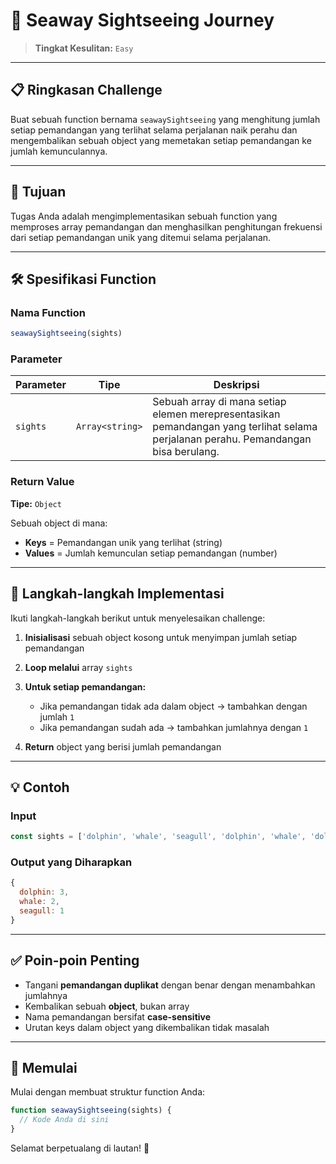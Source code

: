 # 🚢 Seaway Sightseeing Journey

> **Tingkat Kesulitan:** `Easy`

---

## 📋 Ringkasan Challenge

Buat sebuah function bernama `seawaySightseeing` yang menghitung jumlah setiap pemandangan yang terlihat selama perjalanan naik perahu dan mengembalikan sebuah object yang memetakan setiap pemandangan ke jumlah kemunculannya.

---

## 🎯 Tujuan

Tugas Anda adalah mengimplementasikan sebuah function yang memproses array pemandangan dan menghasilkan penghitungan frekuensi dari setiap pemandangan unik yang ditemui selama perjalanan.

---

## 🛠️ Spesifikasi Function

### Nama Function
```javascript
seawaySightseeing(sights)
```

### Parameter

| Parameter | Tipe | Deskripsi |
|-----------|------|-------------|
| `sights` | `Array<string>` | Sebuah array di mana setiap elemen merepresentasikan pemandangan yang terlihat selama perjalanan perahu. Pemandangan bisa berulang. |

### Return Value

**Tipe:** `Object`

Sebuah object di mana:
- **Keys** = Pemandangan unik yang terlihat (string)
- **Values** = Jumlah kemunculan setiap pemandangan (number)

---

## 📝 Langkah-langkah Implementasi

Ikuti langkah-langkah berikut untuk menyelesaikan challenge:

1. **Inisialisasi** sebuah object kosong untuk menyimpan jumlah setiap pemandangan

2. **Loop melalui** array `sights`

3. **Untuk setiap pemandangan:**
   - Jika pemandangan tidak ada dalam object → tambahkan dengan jumlah `1`
   - Jika pemandangan sudah ada → tambahkan jumlahnya dengan `1`

4. **Return** object yang berisi jumlah pemandangan

---

## 💡 Contoh

### Input
```javascript
const sights = ['dolphin', 'whale', 'seagull', 'dolphin', 'whale', 'dolphin'];
```

### Output yang Diharapkan
```javascript
{
  dolphin: 3,
  whale: 2,
  seagull: 1
}
```

---

## ✅ Poin-poin Penting

- Tangani **pemandangan duplikat** dengan benar dengan menambahkan jumlahnya
- Kembalikan sebuah **object**, bukan array
- Nama pemandangan bersifat **case-sensitive**
- Urutan keys dalam object yang dikembalikan tidak masalah

---

## 🚀 Memulai

Mulai dengan membuat struktur function Anda:

```javascript
function seawaySightseeing(sights) {
  // Kode Anda di sini
}
```

Selamat berpetualang di lautan! 🌊
